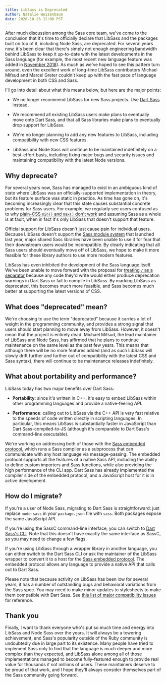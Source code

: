 ```yaml
---
title: LibSass is Deprecated
author: Natalie Weizenbaum
date: 2020-10-26 12:00 PST
---
```


After much discussion among the Sass core team, we've come to the conclusion
that it's time to officially declare that LibSass and the packages built on top
of it, including Node Sass, are deprecated. For several years now, it's been
clear that there's simply not enough engineering bandwidth behind LibSass to
keep it up-to-date with the latest developments in the Sass language (for
example, the most recent new language feature was added in [November 2018]). As
much as we've hoped to see this pattern turn around, even the excellent work of
long-time LibSass contributors Michael Mifsud and Marcel Greter couldn't keep up
with the fast pace of language development in both CSS and Sass.

[November 2018]: https://github.com/sass/libsass/releases/tag/3.5.5

I'll go into detail about what this means below, but here are the major points:

* We no longer recommend LibSass for new Sass projects. Use [Dart Sass] instead.

  [Dart Sass]: https://sass-lang.com/dart-sass

* We recommend all existing LibSass users make plans to eventually move onto
  Dart Sass, and that all Sass libraries make plans to eventually drop support
  for LibSass.

* We're no longer planning to add any new features to LibSass, including
  compatibility with new CSS features.

* LibSass and Node Sass will continue to be maintained indefinitely on a
  best-effort basis, including fixing major bugs and security issues and
  maintaining compatibility with the latest Node versions.

## Why deprecate?

For several years now, Sass has managed to exist in an ambiguous kind of state
where LibSass was an officially-supported implementation in theory, but its
feature surface was static in practice. As time has gone on, it's becoming
increasingly clear that this state causes substantial concrete problems for Sass
users. For example, we regularly see users confused as to why [plain-CSS `min()`
and `max()` don't work] and assuming Sass as a whole is at fault, when in fact
it's only LibSass that doesn't support that feature.

[plain-CSS `min()` and `max()` don't work]: https://github.com/sass/sass/issues/2849

Official support for LibSass doesn't just cause pain for individual users.
Because LibSass doesn't support the [Sass module system] that launched last
year, major shared Sass libraries have been unable to use it for fear that their
downstream users would be incompatible. By clearly indicating that all Sass
users should eventually move off of LibSass, we hope to make it more feasible
for these library authors to use more modern features.

[Sass module system]: https://sass-lang.com/blog/the-module-system-is-launched

LibSass has even inhibited the development of the Sass language itself. We've
been unable to move forward with the proposal for [treating `/` as a separator]
because any code they'd write would either produce deprecation warnings in Dart
Sass or fail to compile in LibSass. By marking LibSass as deprecated, this
becomes much more feasible, and Sass becomes much better at supporting the
latest versions of CSS.

[treating `/` as a separator]: https://github.com/sass/sass/blob/main/accepted/slash-separator.md

## What does "deprecated" mean?

We're choosing to use the term "deprecated" because it carries a lot of weight
in the programming community, and provides a strong signal that users should
start planning to move away from LibSass. However, it doesn't mean that the
project is entirely dead. Michael Mifsud, the lead maintainer of LibSass and
Node Sass, has affirmed that he plans to continue maintenance on the same level
as the past few years. This means that although there will be no more features
added (and as such LibSass will slowly drift further and further out of
compatibility with the latest CSS and Sass syntax), there will continue to be
maintenance releases indefinitely.

## What about portability and performance?

LibSass today has two major benefits over Dart Sass:

* **Portability**: since it's written in C++, it's easy to embed LibSass within
  other programming languages and provide a native-feeling API.

* **Performance**: calling out to LibSass via the C++ API is very fast relative
  to the speeds of code written directly in scripting languages. In particular,
  this means LibSass is substantially faster in JavaScript than Dart
  Sass-compiled-to-JS (although it's comparable to Dart Sass's command-line
  executable).

We're working on addressing both of those with the [Sass embedded protocol],
which runs a Sass compiler as a subprocess that can communicate with any host
language via message-passing. The embedded protocol supports all the features of
a native Sass API, including the ability to define custom importers and Sass
functions, while also providing the high performance of the CLI app. Dart Sass
has already implemented the compiler side of the embedded protocol, and a
JavaScript host for it is in active development.

[Sass embedded protocol]: https://github.com/sass/embedded-protocol

## How do I migrate?

If you're a user of Node Sass, migrating to Dart Sass is straightforward: just
replace `node-sass` in your `package.json` file with `sass`. Both packages
expose the same JavaScript API.

If you're using the SassC command-line interface, you can switch to [Dart Sass's
CLI]. Note that this doesn't have exactly the same interface as SassC, so you
may need to change a few flags.

[Dart Sass's CLI]: https://sass-lang.com/documentation/cli/dart-sass

If you're using LibSass through a wrapper library in another language, you can
either switch to the Dart Sass CLI or ask the maintainer of the LibSass wrapper
to convert it to a host for the [Sass embedded protocol]. The embedded protocol
allows any language to provide a native API that calls out to Dart Sass.

Please note that because activity on LibSass has been low for several years, it
has a number of outstanding bugs and behavioral variations from the Sass spec.
You may need to make minor updates to stylesheets to make them compatible with
Dart Sass. See [this list of major compatibility issues] for reference.

[this list of major compatibility issues]: https://github.com/sass/libsass/issues?q=is%3Aopen+is%3Aissue+label%3A%22Compatibility+-+P1+%E2%9A%A0%EF%B8%8F%22

## Thank you

Finally, I want to thank everyone who's put so much time and energy into LibSass
and Node Sass over the years. It will always be a towering achievement, and
Sass's popularity outside of the Ruby community is undoubtedly due in large part
to its existence. Many people have tried to implement Sass only to find that the
language is much deeper and more complex than they expected, and LibSass alone
among all of those implementations managed to become fully-featured enough to
provide real value for thousands if not millions of users. These maintainers
deserve to be proud of that work, and I hope they'll always consider themselves
part of the Sass community going forward.
